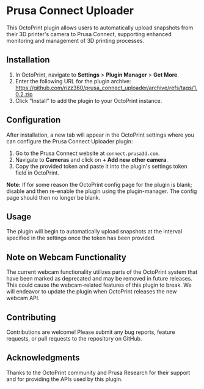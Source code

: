 # Prusa Connect Uploader

This OctoPrint plugin allows users to automatically upload snapshots from their 3D printer's camera to Prusa Connect, supporting enhanced monitoring and management of 3D printing processes.

## Installation

1. In OctoPrint, navigate to **Settings** > **Plugin Manager** > **Get More**.
2. Enter the following URL for the plugin archive: [<https://github.com/rizz360/prusa_connect_uploader/archive/refs/tags/1.0.2.zip>](https://github.com/rizz360/prusa_connect_uploader/archive/refs/tags/1.0.2.zip)
3. Click "Install" to add the plugin to your OctoPrint instance.

## Configuration

After installation, a new tab will appear in the OctoPrint settings where you can configure the Prusa Connect Uploader plugin:

1. Go to the Prusa Connect website at `connect.prusa3d.com`.
2. Navigate to **Cameras** and click on **+ Add new other camera**.
3. Copy the provided token and paste it into the plugin's settings token field in OctoPrint.

**Note:** If for some reason the OctoPrint config page for the plugin is blank; disable and then re-enable the plugin using the plugin-manager. The config page should then no longer be blank.

## Usage

The plugin will begin to automatically upload snapshots at the interval specified in the settings once the token has been provided.

## Note on Webcam Functionality

The current webcam functionality utilizes parts of the OctoPrint system that have been marked as deprecated and may be removed in future releases. This could cause the webcam-related features of this plugin to break. We will endeavor to update the plugin when OctoPrint releases the new webcam API.

## Contributing

Contributions are welcome! Please submit any bug reports, feature requests, or pull requests to the repository on GitHub.

## Acknowledgments

Thanks to the OctoPrint community and Prusa Research for their support and for providing the APIs used by this plugin.
